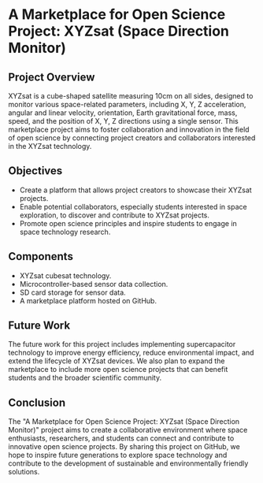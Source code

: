 # A Marketplace for Open Science Project: XYZsat (Space Direction Monitor)

## Project Overview

XYZsat is a cube-shaped satellite measuring 10cm on all sides, designed to monitor various space-related parameters, including X, Y, Z acceleration, angular and linear velocity, orientation, Earth gravitational force, mass, speed, and the position of X, Y, Z directions using a single sensor. This marketplace project aims to foster collaboration and innovation in the field of open science by connecting project creators and collaborators interested in the XYZsat technology.

## Objectives

- Create a platform that allows project creators to showcase their XYZsat projects.
- Enable potential collaborators, especially students interested in space exploration, to discover and contribute to XYZsat projects.
- Promote open science principles and inspire students to engage in space technology research.

## Components

- XYZsat cubesat technology.
- Microcontroller-based sensor data collection.
- SD card storage for sensor data.
- A marketplace platform hosted on GitHub.

## Future Work

The future work for this project includes implementing supercapacitor technology to improve energy efficiency, reduce environmental impact, and extend the lifecycle of XYZsat devices. We also plan to expand the marketplace to include more open science projects that can benefit students and the broader scientific community.

## Conclusion

The "A Marketplace for Open Science Project: XYZsat (Space Direction Monitor)" project aims to create a collaborative environment where space enthusiasts, researchers, and students can connect and contribute to innovative open science projects. By sharing this project on GitHub, we hope to inspire future generations to explore space technology and contribute to the development of sustainable and environmentally friendly solutions.

